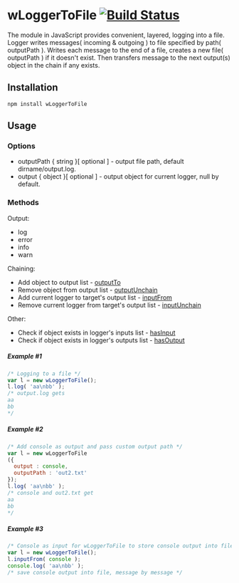 
# wLoggerToFile [![Build Status](https://travis-ci.org/Wandalen/wLoggerToFile.svg?branch=master)](https://travis-ci.org/Wandalen/wLoggerToFile)

The module in JavaScript provides convenient, layered, logging into a file. Logger writes messages( incoming & outgoing ) to file specified by path( outputPath ). Writes each message to the end of a file, creates a new file( outputPath ) if it doesn't exist. Then transfers message to the next output(s) object in the chain if any exists.

## Installation
```terminal
npm install wLoggerToFile
```
## Usage
### Options
* outputPath { string }[ optional ] - output file path, default dirname/output.log.
* output { object }[ optional ] - output object for current logger, null by default.

### Methods
Output:
* log
* error
* info
* warn

Chaining:
*  Add object to output list - [outputTo](https://rawgit.com/Wandalen/wLogger/master/doc/reference/wPrinterBase.html#.outputTo)
*  Remove object from output list - [outputUnchain](https://rawgit.com/Wandalen/wLogger/master/doc/reference/wPrinterBase.html#.outputUnchain)
*  Add current logger to target's output list - [inputFrom](https://rawgit.com/Wandalen/wLogger/master/doc/reference/wPrinterBase.html#.inputFrom)
*  Remove current logger from target's output list - [inputUnchain](https://rawgit.com/Wandalen/wLogger/master/doc/reference/wPrinterBase.html#.inputUnchain)

Other:
* Check if object exists in logger's inputs list - [hasInput](https://rawgit.com/Wandalen/wLogger/master/doc/reference/wPrinterBase.html#.hasInput)
* Check if object exists in logger's outputs list - [hasOutput](https://rawgit.com/Wandalen/wLogger/master/doc/reference/wPrinterBase.html#.hasOutput)

##### Example #1
```javascript
/* Logging to a file */
var l = new wLoggerToFile();
l.log( 'aa\nbb' );
/* output.log gets
aa
bb
*/

```
##### Example #2
```javascript
/* Add console as output and pass custom output path */
var l = new wLoggerToFile
({
  output : console,
  outputPath : 'out2.txt'
});
l.log( 'aa\nbb' );
/* console and out2.txt get
aa
bb
*/
```
##### Example #3
```javascript
/* Console as input for wLoggerToFile to store console output into file */
var l = new wLoggerToFile();
l.inputFrom( console );
console.log( 'aa\nbb' );
/* save console output into file, message by message */
```






















